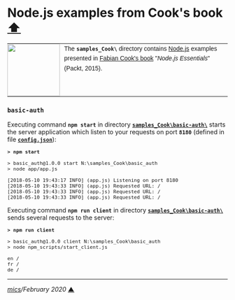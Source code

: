 # <span id="top">Node.js examples from Cook's book</span> <span style="size:30%;"><a href="../README.md">⬆</a></span>

<table style="font-family:Helvetica,Arial;font-size:14px;line-height:1.6;">
  <tr>
  <td style="border:0;padding:0 10px 0 0;min-width:120px;"><a href="http://nodejs.org/"><img src="https://nodejs.org/static/images/logos/nodejs-new-pantone-black.svg" width="120"/></a></td>
  <td style="border:0;padding:0;vertical-align:text-top;">The <strong><code>samples_Cook\</code></strong> directory contains <a href="http://nodejs.org/" alt="Node.js">Node.js</a> examples presented in <a href="https://www.amazon.com/Node-js-Essentials-Fabian-Cook/dp/1785284924">Fabian Cook's book</a> "<i>Node.js Essentials</i>" (Packt, 2015).</td>
  </tr>
</table>

### `basic-auth`

Executing command **`npm start`** in directory [**`samples_Cook\basic-auth\`**](./basic-auth/) starts the server application which listen to your requests on port **`8180`** (defined in file [**`config.json`**](./basic-auth/config.json)):

<pre style="font-size:80%;">
<b>&gt; npm start</b>

> basic_auth@1.0.0 start N:\samples_Cook\basic_auth
> node app/app.js

[2018-05-10 19:43:17 INFO] (app.js) Listening on port 8180
[2018-05-10 19:43:33 INFO] (app.js) Requested URL: /
[2018-05-10 19:43:33 INFO] (app.js) Requested URL: /
[2018-05-10 19:43:33 INFO] (app.js) Requested URL: /
</pre>

Executing command **`npm run client`** in directory [**`samples_Cook\basic-auth\`**](./basic-auth/) sends several requests to the server: 

<pre style="font-size:80%;">
<b>&gt; npm run client</b>

> basic_auth@1.0.0 client N:\samples_Cook\basic_auth
> node npm_scripts/start_client.js

en /
fr /
de /
</pre>

***

*[mics](http://lampwww.epfl.ch/~michelou/)/February 2020* [**&#9650;**](#top)
<span id="bottom">&nbsp;</span>
